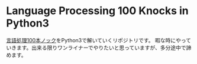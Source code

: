 Language Processing 100 Knocks in Python3
===

[言語処理100本ノック](http://www.cl.ecei.tohoku.ac.jp/nlp100/)をPython3で解いていくリポジトリです。
暇な時にやっていきます。出来る限りワンライナーでやりたいと思っていますが、多分途中で諦めます。
